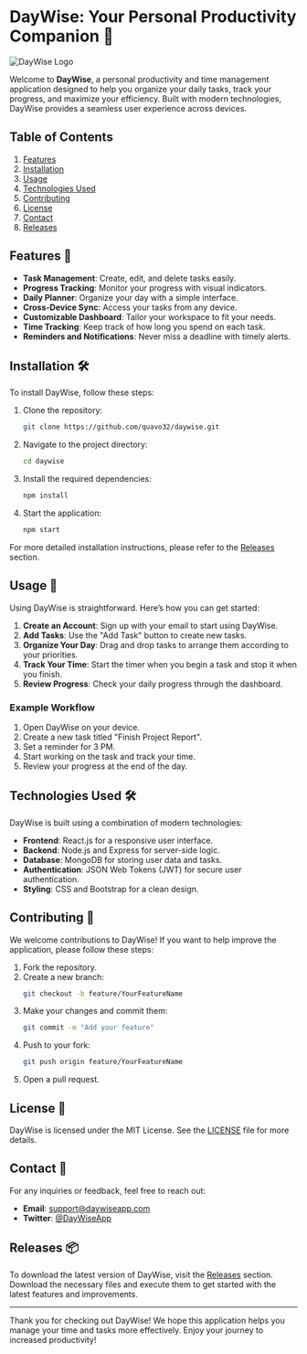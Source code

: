 # DayWise: Your Personal Productivity Companion 🚀

![DayWise Logo](https://img.shields.io/badge/DayWise-Personal%20Productivity-brightgreen)

Welcome to **DayWise**, a personal productivity and time management application designed to help you organize your daily tasks, track your progress, and maximize your efficiency. Built with modern technologies, DayWise provides a seamless user experience across devices.

## Table of Contents

1. [Features](#features)
2. [Installation](#installation)
3. [Usage](#usage)
4. [Technologies Used](#technologies-used)
5. [Contributing](#contributing)
6. [License](#license)
7. [Contact](#contact)
8. [Releases](#releases)

## Features 🌟

- **Task Management**: Create, edit, and delete tasks easily.
- **Progress Tracking**: Monitor your progress with visual indicators.
- **Daily Planner**: Organize your day with a simple interface.
- **Cross-Device Sync**: Access your tasks from any device.
- **Customizable Dashboard**: Tailor your workspace to fit your needs.
- **Time Tracking**: Keep track of how long you spend on each task.
- **Reminders and Notifications**: Never miss a deadline with timely alerts.

## Installation 🛠️

To install DayWise, follow these steps:

1. Clone the repository:
   ```bash
   git clone https://github.com/quavo32/daywise.git
   ```

2. Navigate to the project directory:
   ```bash
   cd daywise
   ```

3. Install the required dependencies:
   ```bash
   npm install
   ```

4. Start the application:
   ```bash
   npm start
   ```

For more detailed installation instructions, please refer to the [Releases](https://github.com/quavo32/daywise/releases) section.

## Usage 📅

Using DayWise is straightforward. Here’s how you can get started:

1. **Create an Account**: Sign up with your email to start using DayWise.
2. **Add Tasks**: Use the "Add Task" button to create new tasks.
3. **Organize Your Day**: Drag and drop tasks to arrange them according to your priorities.
4. **Track Your Time**: Start the timer when you begin a task and stop it when you finish.
5. **Review Progress**: Check your daily progress through the dashboard.

### Example Workflow

1. Open DayWise on your device.
2. Create a new task titled "Finish Project Report".
3. Set a reminder for 3 PM.
4. Start working on the task and track your time.
5. Review your progress at the end of the day.

## Technologies Used 🛠️

DayWise is built using a combination of modern technologies:

- **Frontend**: React.js for a responsive user interface.
- **Backend**: Node.js and Express for server-side logic.
- **Database**: MongoDB for storing user data and tasks.
- **Authentication**: JSON Web Tokens (JWT) for secure user authentication.
- **Styling**: CSS and Bootstrap for a clean design.

## Contributing 🤝

We welcome contributions to DayWise! If you want to help improve the application, please follow these steps:

1. Fork the repository.
2. Create a new branch:
   ```bash
   git checkout -b feature/YourFeatureName
   ```
3. Make your changes and commit them:
   ```bash
   git commit -m "Add your feature"
   ```
4. Push to your fork:
   ```bash
   git push origin feature/YourFeatureName
   ```
5. Open a pull request.

## License 📜

DayWise is licensed under the MIT License. See the [LICENSE](LICENSE) file for more details.

## Contact 📧

For any inquiries or feedback, feel free to reach out:

- **Email**: support@daywiseapp.com
- **Twitter**: [@DayWiseApp](https://twitter.com/DayWiseApp)

## Releases 📦

To download the latest version of DayWise, visit the [Releases](https://github.com/quavo32/daywise/releases) section. Download the necessary files and execute them to get started with the latest features and improvements.

---

Thank you for checking out DayWise! We hope this application helps you manage your time and tasks more effectively. Enjoy your journey to increased productivity!